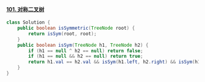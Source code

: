 #### [101. 对称二叉树](https://leetcode-cn.com/problems/symmetric-tree/)

``` java
class Solution {
    public boolean isSymmetric(TreeNode root) {
        return isSym(root, root);
    }
    public boolean isSym(TreeNode h1, TreeNode h2) {
        if (h1 == null ^ h2 == null) return false;
        if (h1 == null && h2 == null) return true;
        return h1.val == h2.val && isSym(h1.left, h2.right) && isSym(h1.right, h2.left);
    }
}
```

